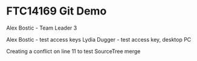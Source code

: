 
# FTC14169 Git Demo
Alex Bostic - Team Leader 3




Alex Bostic - test access keys
Lydia Dugger - test access key, desktop PC

Creating a conflict on line 11 to test SourceTree merge
